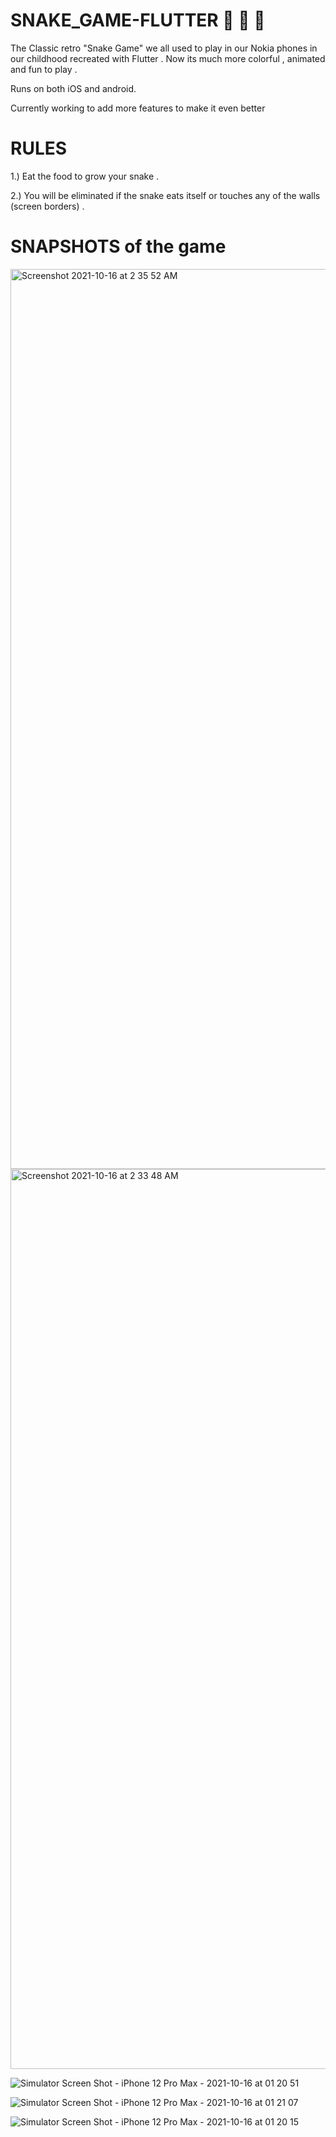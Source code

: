 # SNAKE_GAME-FLUTTER 🐍 🍅 🐍
The Classic retro "Snake Game" we all used to play in our Nokia phones in our childhood recreated with Flutter .
Now its much more colorful , animated and fun to play .
 
Runs on both iOS and android.

Currently working to add more features to make it even better

# RULES
1.) Eat the food to grow your snake .

2.) You will be eliminated if the snake eats itself or touches any of the walls (screen borders) .

# SNAPSHOTS of the game 



<img width="1440" alt="Screenshot 2021-10-16 at 2 35 52 AM" src="https://user-images.githubusercontent.com/77092646/137553488-0cfa4409-7a43-431f-8415-2c4d6502023c.png">



<img width="1440" alt="Screenshot 2021-10-16 at 2 33 48 AM" src="https://user-images.githubusercontent.com/77092646/137553302-63fe10b4-120d-473c-93cd-c4a9b3fb9f7a.png">


![Simulator Screen Shot - iPhone 12 Pro Max - 2021-10-16 at 01 20 51](https://user-images.githubusercontent.com/77092646/137553058-c777e825-bb34-4023-90a0-bf12ad90004c.png)


![Simulator Screen Shot - iPhone 12 Pro Max - 2021-10-16 at 01 21 07](https://user-images.githubusercontent.com/77092646/137553072-57141988-8f40-40df-802e-02935145fcf6.png)


![Simulator Screen Shot - iPhone 12 Pro Max - 2021-10-16 at 01 20 15](https://user-images.githubusercontent.com/77092646/137553090-6a0b3e06-ec77-447b-a750-f5546c41d795.png)

